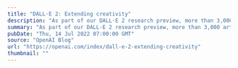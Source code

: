 ```yaml
---
title: "DALL·E 2: Extending creativity"
description: "As part of our DALL·E 2 research preview, more than 3,000 artists from more than 118 countries have incorporated DALL·E into their creative workflows. The artists in our early access group have helped us discover new uses for DALL·E and have served as key voices as we’ve made decisions about DALL·E’s features."
summary: "As part of our DALL·E 2 research preview, more than 3,000 artists from more than 118 countries have incorporated DALL·E into their creative workflows. The artists in our early access group have helped us discover new uses for DALL·E and have served as key voices as we’ve made decisions about DALL·E’s features."
pubDate: "Thu, 14 Jul 2022 07:00:00 GMT"
source: "OpenAI Blog"
url: "https://openai.com/index/dall-e-2-extending-creativity"
thumbnail: ""
---
```


